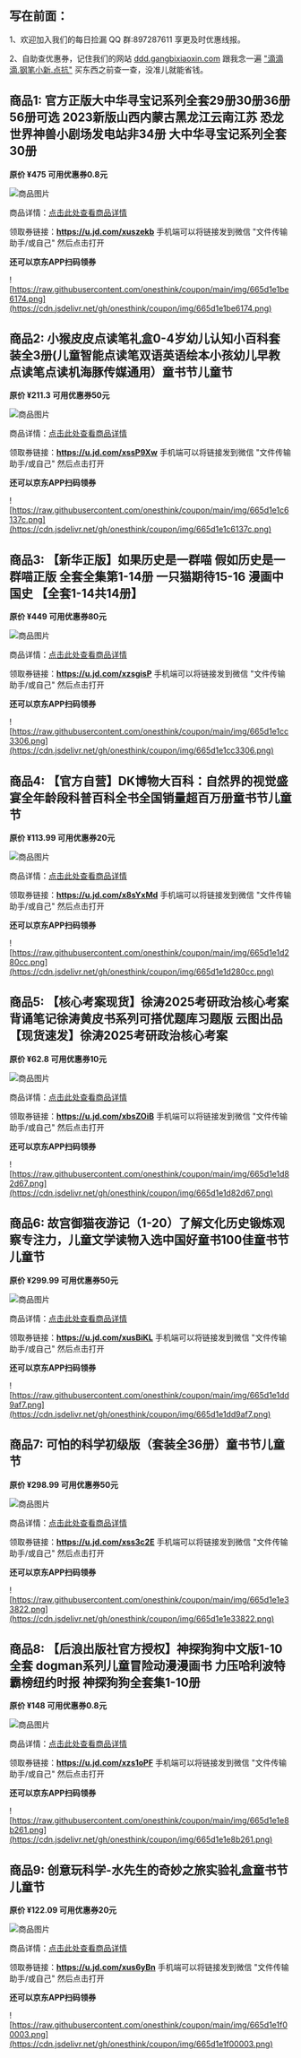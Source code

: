 ## 写在前面：

1、欢迎加入我们的每日捡漏 QQ 群:897287611 享更及时优惠线报。

2、自助查优惠券，记住我们的网站 [ddd.gangbixiaoxin.com](https://ddd.gangbixiaoxin.com) 跟我念一遍 ["滴滴滴.钢笔小新.点抗"](https://ddd.gangbixiaoxin.com) 买东西之前查一查，没准儿就能省钱。

## 商品1: 官方正版大中华寻宝记系列全套29册30册36册56册可选 2023新版山西内蒙古黑龙江云南江苏 恐龙世界神兽小剧场发电站非34册 大中华寻宝记系列全套30册

**原价 ¥475 可用优惠券0.8元**

![商品图片](http://img14.360buyimg.com/n1/jfs/t1/225191/4/15297/283367/6603deedF06f6b66d/b38acabfdd03343f.jpg)

商品详情：[点击此处查看商品详情](https://union-click.jd.com/jdc?e=1003156031&amp;p=JF8BARkJK1olXwQBXFdeDEkRBV8IGlodXwIGU19ZDUofA19MRANLAjZbERscSkAJHTdNTwcKBlMdBgABFksWAmcKH18SXAIHVVZdFxJSXzI4XA5MG39KNhU_WzVTZydYeUERJHVcNFJROEonAG4IHFITWgALUW5cWEpHAj8JS1olXQYyFTBYCEoeAV8JK1sTXQAAUldZD0MQCm44G1MSbdGv7IvXuZ6furuWk4ys-tOL6IrDgHsnM2w4G1oUXwYGU19fCHsnA18LKwV7XFUFUQpcDUp5XilASx9cVERsVF9eDEweB2wJK1kUXAQAZG5tUDlzQAl3YyFLP3JKEVxUVB9HWmxsXl9CMwRXA1s4QwlNUA1NGVxRBnlaC25dOA)

领取券链接：**https://u.jd.com/xuszekb** 手机端可以将链接发到微信 "文件传输助手/或自己" 然后点击打开

**还可以京东APP扫码领券**

![https://raw.githubusercontent.com/onesthink/coupon/main/img/665d1e1be6174.png](https://cdn.jsdelivr.net/gh/onesthink/coupon/img/665d1e1be6174.png)

## 商品2: 小猴皮皮点读笔礼盒0-4岁幼儿认知小百科套装全3册(儿童智能点读笔双语英语绘本小孩幼儿早教点读笔点读机海豚传媒通用）童书节儿童节

**原价 ¥211.3 可用优惠券50元**

![商品图片](http://img14.360buyimg.com/n1/jfs/t1/184554/11/22835/132266/625e0e51E47a7fab7/143a7102d85d27b6.jpg)

商品详情：[点击此处查看商品详情](https://union-click.jd.com/jdc?e=1003156031&amp;p=JF8BARUJK1olXwMFXV1VCUgSCl8IGVsWVQcFVG4ZVxNJXF9RXh5UHw0cSgYYXBcIWDoXSQVJQwYAVF1VCUwXHDZNRwYlAUJCIVYUCB1yWTtKZx1yPA8EIwEfXkcbM244GFoVWg8EU1hUDXsWU25YGgsUDQcyVF5tWiXPtdnQvuoJiayNgdbKOEonA2kIHVkTVAIEVFtcDHsXC2g4zPatiIyzgdbk3NWf1NavztKpiZiKZG5tC3sXAm4KG18SXAQCZG5dOEgnXQEJSF5CVFUHVTAATgNHRydSRDUVXAQGU19YDUonAW4JGVklbTZyHTs2aTRKcT11QytdHXN0XCYFXxhhUCRmGT1hG217NldVeA5ScwoMS1xIbQYy)

领取券链接：**https://u.jd.com/xssP9Xw** 手机端可以将链接发到微信 "文件传输助手/或自己" 然后点击打开

**还可以京东APP扫码领券**

![https://raw.githubusercontent.com/onesthink/coupon/main/img/665d1e1c6137c.png](https://cdn.jsdelivr.net/gh/onesthink/coupon/img/665d1e1c6137c.png)

## 商品3: 【新华正版】如果历史是一群喵 假如历史是一群喵正版 全套全集第1-14册 一只猫期待15-16 漫画中国史 【全套1-14共14册】

**原价 ¥449 可用优惠券80元**

![商品图片](http://img14.360buyimg.com/n1/jfs/t1/233115/37/18267/232080/665a5fd9Fe2c9b40e/a1d8bec2f9f95248.jpg)

商品详情：[点击此处查看商品详情](https://union-click.jd.com/jdc?e=1003156031&amp;p=JF8BARkJK1olXwQBXFdeD0sQAF8IGlocWw4DU1ddDU0XBV9MRANLAjZbERscSkAJHTdNTwcKBlMdBgABFksWAmYOE1oSVAYHUl5bFxJSXzI4cwR1D0d8KAY9QA9MdjRDGx1mGk5pAlJROEonAG4IHFITWgALUW5cWEpHAj8JS1olXQYyFTBYCUMQBl8JK1sTXQAAUldZDkgQCmg4G1MSbdGv7IvXuZ6furuWk4ys-tOL6IrDgHsnM2w4G1oUXwYGU19fCHsnA18LKwV7XFUKVFxZXUx5XilASx9eBwJsVF9fD0gTAmoIK1kUXAQAZG5tbjBBXglSXg9iJkBnACkZYyl2Ajd8YTxdMwRyNgYlYDYeVzNQE11jO1RmDG5dOA)

领取券链接：**https://u.jd.com/xzsgisP** 手机端可以将链接发到微信 "文件传输助手/或自己" 然后点击打开

**还可以京东APP扫码领券**

![https://raw.githubusercontent.com/onesthink/coupon/main/img/665d1e1cc3306.png](https://cdn.jsdelivr.net/gh/onesthink/coupon/img/665d1e1cc3306.png)

## 商品4: 【官方自营】DK博物大百科：自然界的视觉盛宴全年龄段科普百科全书全国销量超百万册童书节儿童节

**原价 ¥113.99 可用优惠券20元**

![商品图片](http://img14.360buyimg.com/n1/jfs/t1/231118/39/13100/57736/65bb3380F4148e05f/52222cc9c5dfd76e.jpg)

商品详情：[点击此处查看商品详情](https://union-click.jd.com/jdc?e=1003156031&amp;p=JF8BARUJK1olXwMFXV1VCUgSCl8IGF8XVAELUm4ZVxNJXF9RXh5UHw0cSgYYXBcIWDoXSQVJQwYBUFxUD0IRHDZNRwYlNnB_AURUcTt3dB1BWysQK0FSVSpHaEcbM244GFoVWg8EU1hUDXsWU25YGgsUDQcyVF5tWiXPtdnQvuoJiayNgdbKOEonA2kIHVkTVAIEUlZVD3sXC2g4zPatiIyzgdbk3NWf1NavztKpiZiKZG5tC3sXAm4KG18SXAQCZG5dOEgnXQEJSFwQVQcLBDAATgNHRG1XRTUVXAUGXFtbD08nAW4JGVklbTYDUlchfxx2Z20AWhluLwd2NzhfYD5pVglmGT9tBAZiPyIHSQlVAgxTW1xCbQYy)

领取券链接：**https://u.jd.com/x8sYxMd** 手机端可以将链接发到微信 "文件传输助手/或自己" 然后点击打开

**还可以京东APP扫码领券**

![https://raw.githubusercontent.com/onesthink/coupon/main/img/665d1e1d280cc.png](https://cdn.jsdelivr.net/gh/onesthink/coupon/img/665d1e1d280cc.png)

## 商品5: 【核心考案现货】徐涛2025考研政治核心考案背诵笔记徐涛黄皮书系列可搭优题库习题版 云图出品 【现货速发】徐涛2025考研政治核心考案

**原价 ¥62.8 可用优惠券10元**

![商品图片](http://img14.360buyimg.com/n1/jfs/t1/165897/15/41841/210122/65d026deF795caedb/05738086e8c88727.jpg)

商品详情：[点击此处查看商品详情](https://union-click.jd.com/jdc?e=1003156031&amp;p=JF8BARQJK1olXwMLUVhUDEseAl8IGVsXVAAEVl1UD3tTXDdWRGtMGENDFlVDFhNSVzMXQA4KD1heSl5fCEkeBWkKGFISQl9HCANtUR5FawxaEzJ3PWR3LQZbXENpBWpue1cZbQcyV19dD0IRBGkBHmsUDQdSVQ5cWEonA284WjUSVAIHVldtCXsXBW8OGV0cWQAKV1teOEsfBF_ftuPA17fX3OeJlsPAusjdkufBw44yZG5eOEsWAm0IH1wUXwYyZF5tC3tJbW5bHVgRWwJWOgMbQBtQBjMAdVsUXwALU11cCHsVAm4KGWslbXt7AicoYQJsey1NGw9hBEJyMTwEdB1lVgEKZxtBXGBJJD5fC0hWdBhwUiMlXTY)

领取券链接：**https://u.jd.com/xbsZOiB** 手机端可以将链接发到微信 "文件传输助手/或自己" 然后点击打开

**还可以京东APP扫码领券**

![https://raw.githubusercontent.com/onesthink/coupon/main/img/665d1e1d82d67.png](https://cdn.jsdelivr.net/gh/onesthink/coupon/img/665d1e1d82d67.png)

## 商品6: 故宫御猫夜游记（1-20）了解文化历史锻炼观察专注力，儿童文学读物入选中国好童书100佳童书节儿童节

**原价 ¥299.99 可用优惠券50元**

![商品图片](http://img14.360buyimg.com/n1/jfs/t1/52211/10/18775/106972/635ffcbdEf45a678c/a3a347b78b7a5945.jpg)

商品详情：[点击此处查看商品详情](https://union-click.jd.com/jdc?e=1003156031&amp;p=JF8BARUJK1olXwMFXV1VCUgSCl8IGV4SWwMHU24ZVxNJXF9RXh5UHw0cSgYYXBcIWDoXSQVJQwYAUVlbDU4QHDZNRwYlGwJqDiAWYRd1Zx0KbAQQXWNDPAQEeEcbM244GFoVWg8EU1hUDXsWU25YGgsUDQcyVF5tWiXPtdnQvuoJiayNgdbKOEonA2kIHVkTVAILVVZfDnsXC2g4zPatiIyzgdbk3NWf1NavztKpiZiKZG5tC3sXAm4KG18SXAQCZG5dOEgnXQEJSFMVXwIKVjAATgNHRGtBTzUVXAQFV1lbDksnAW4JGVklbTZQNx4eATFJYxRRZSVMIHVxEh4ZAT9PQTBmGVkSOQBrFgk1bEkVUSQAYlkdbQYy)

领取券链接：**https://u.jd.com/xusBiKL** 手机端可以将链接发到微信 "文件传输助手/或自己" 然后点击打开

**还可以京东APP扫码领券**

![https://raw.githubusercontent.com/onesthink/coupon/main/img/665d1e1dd9af7.png](https://cdn.jsdelivr.net/gh/onesthink/coupon/img/665d1e1dd9af7.png)

## 商品7: 可怕的科学初级版（套装全36册）童书节儿童节

**原价 ¥298.99 可用优惠券50元**

![商品图片](http://img14.360buyimg.com/n1/jfs/t1/160731/23/42835/92635/65dd8d62F4fdc6c26/1fabfda8f353a818.jpg)

商品详情：[点击此处查看商品详情](https://union-click.jd.com/jdc?e=1003156031&amp;p=JF8BARUJK1olXwMFXV1VCUgSCl8IGF4XXw8HUG4ZVxNJXF9RXh5UHw0cSgYYXBcIWDoXSQVJQwYBUVxfAU4THDZNRwYlFkB-Ah8cWi1yBi9TeDxOD21FMwQjaEcbM244GFoVWg8EU1hUDXsWU25YGgsUDQcyVF5tWiXPtdnQvuoJiayNgdbKOEonA2kIHVkTVAILV15aCXsXC2g4zPatiIyzgdbk3NWf1NavztKpiZiKZG5tC3sXAm4KG18SXAQCZG5dOEgnXQEJSF0dWA9SUTAATgNHRGhPSzUVXAQEVFlUDEgnAW4JGVklbTYDUlchfxx2Z20AWhlACmcEXThffCMeZCpmGT9tBAZiPyIHSQlVAgxTRSdCbQYy)

领取券链接：**https://u.jd.com/xss3c2E** 手机端可以将链接发到微信 "文件传输助手/或自己" 然后点击打开

**还可以京东APP扫码领券**

![https://raw.githubusercontent.com/onesthink/coupon/main/img/665d1e1e33822.png](https://cdn.jsdelivr.net/gh/onesthink/coupon/img/665d1e1e33822.png)

## 商品8: 【后浪出版社官方授权】神探狗狗中文版1-10全套 dogman系列儿童冒险动漫漫画书 力压哈利波特 霸榜纽约时报 神探狗狗全套集1-10册

**原价 ¥148 可用优惠券0.8元**

![商品图片](http://img14.360buyimg.com/n1/jfs/t1/239506/8/2982/221834/659df415F37ff9612/6329481e72cfb685.jpg)

商品详情：[点击此处查看商品详情](https://union-click.jd.com/jdc?e=1003156031&amp;p=JF8BARkJK1olXwQBXFdeDEkRBV8IGloRVAULXV1bAUkUB19MRANLAjZbERscSkAJHTdNTwcKBlMdBgABFksWAmsBGFIcXgALVl1ZFxJSXzI4QwVmFW91HCU9fy0TWRx7UjxGFVhXNFJROEonAG4IHFITWgALUW5cWEpHAj8JS1olXQYyFTBYCEoeAV8JK1sTXQAAUldZAUwQAGw4G1MSbdGv7IvXuZ6furuWk4ys-tOL6IrDgHsnM2w4G1oUXwYGU19fCHsnA18LKwV7XFUFUVddCE95XilASxxFDg9sVF9eDEIRBGYKK1kUXAQAZG5tUDlzQAl3YyFLP3JKMgUbATdHWip4WgRAMwRXA1s4QwlNUA1NGVh-KHl9C25dOA)

领取券链接：**https://u.jd.com/xzs1oPF** 手机端可以将链接发到微信 "文件传输助手/或自己" 然后点击打开

**还可以京东APP扫码领券**

![https://raw.githubusercontent.com/onesthink/coupon/main/img/665d1e1e8b261.png](https://cdn.jsdelivr.net/gh/onesthink/coupon/img/665d1e1e8b261.png)

## 商品9: 创意玩科学-水先生的奇妙之旅实验礼盒童书节儿童节

**原价 ¥122.09 可用优惠券20元**

![商品图片](http://img14.360buyimg.com/n1/jfs/t1/205522/11/22550/185615/6284a055E40fa39ce/c7c8f54ff4375727.jpg)

商品详情：[点击此处查看商品详情](https://union-click.jd.com/jdc?e=1003156031&amp;p=JF8BARUJK1olXwMFXV1VCUgSCl8IGV0RXwQGUW4ZVxNJXF9RXh5UHw0cSgYYXBcIWDoXSQVJQwYAUlpfCk8SHDZNRwYlDXR9Pz5VdEp3R3VeaxMRJn1aVyJYXkcbM244GFoVWg8EU1hUDXsWU25YGgsUDQcyVF5tWiXPtdnQvuoJiayNgdbKOEonA2kIHVkTVAILUldZCnsXC2g4zPatiIyzgdbk3NWf1NavztKpiZiKZG5tC3sXAm4KG18SXAQCZG5dOEgnXQEJSF5CWgQFBzAATgNHRDwASTUVXAQFVV9aCk4nAW4JGVklbTZ4IgoUSz9BZW5PQhpqAmZLK14JDBNORh1mGSFoHHVjMicIVgJeeQZVEzsXbQYy)

领取券链接：**https://u.jd.com/xus6yBn** 手机端可以将链接发到微信 "文件传输助手/或自己" 然后点击打开

**还可以京东APP扫码领券**

![https://raw.githubusercontent.com/onesthink/coupon/main/img/665d1e1f00003.png](https://cdn.jsdelivr.net/gh/onesthink/coupon/img/665d1e1f00003.png)


